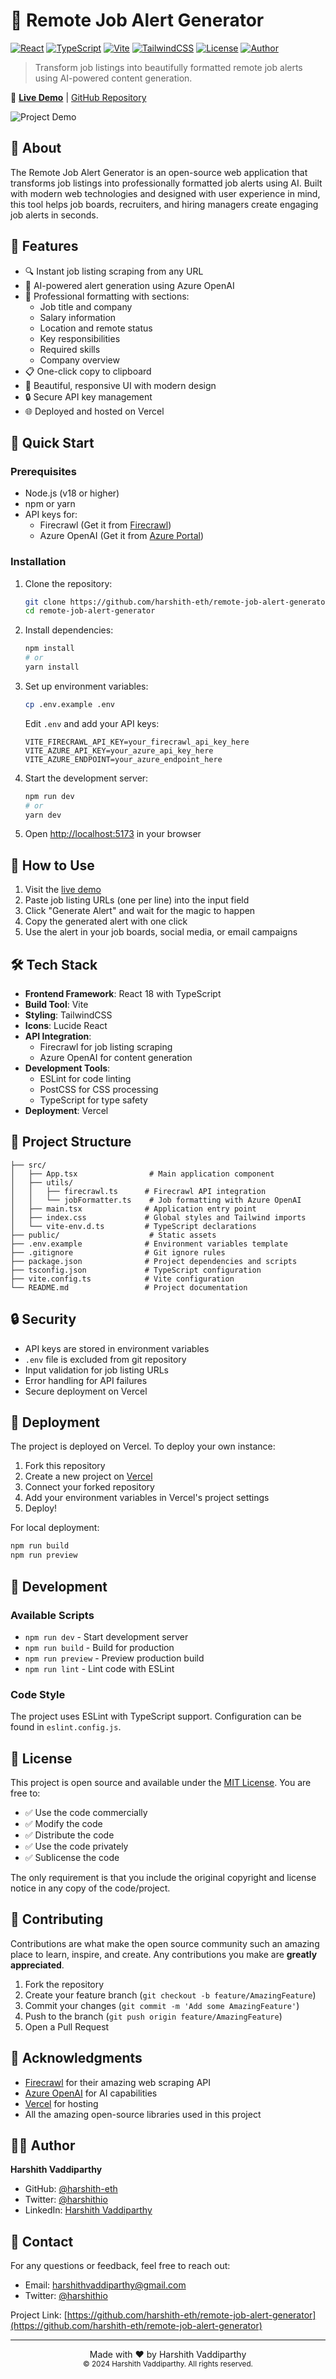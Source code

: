# 💼 Remote Job Alert Generator

[![React](https://img.shields.io/badge/React-18.3.1-61DAFB?logo=react)](https://reactjs.org/)
[![TypeScript](https://img.shields.io/badge/TypeScript-5.5.3-3178C6?logo=typescript)](https://www.typescriptlang.org/)
[![Vite](https://img.shields.io/badge/Vite-5.4.2-646CFF?logo=vite)](https://vitejs.dev/)
[![TailwindCSS](https://img.shields.io/badge/TailwindCSS-3.4.1-38B2AC?logo=tailwind-css)](https://tailwindcss.com/)
[![License](https://img.shields.io/badge/License-MIT-green.svg)](LICENSE)
[![Author](https://img.shields.io/badge/Author-Harshith%20Vaddiparthy-orange.svg)](https://github.com/harshith-eth)

> Transform job listings into beautifully formatted remote job alerts using AI-powered content generation.

🔗 **[Live Demo](https://remote-job-alert-generator.vercel.app)** | [GitHub Repository](https://github.com/harshith-eth/remote-job-alert-generator)

![Project Demo](https://source.unsplash.com/random/1200x630/?remote,work)

## 🎯 About

The Remote Job Alert Generator is an open-source web application that transforms job listings into professionally formatted job alerts using AI. Built with modern web technologies and designed with user experience in mind, this tool helps job boards, recruiters, and hiring managers create engaging job alerts in seconds.

## 🌟 Features

- 🔍 Instant job listing scraping from any URL
- 🤖 AI-powered alert generation using Azure OpenAI
- 📝 Professional formatting with sections:
  - Job title and company
  - Salary information
  - Location and remote status
  - Key responsibilities
  - Required skills
  - Company overview
- 📋 One-click copy to clipboard
- 🎨 Beautiful, responsive UI with modern design
- 🔒 Secure API key management
- 🌐 Deployed and hosted on Vercel

## 🚀 Quick Start

### Prerequisites

- Node.js (v18 or higher)
- npm or yarn
- API keys for:
  - Firecrawl (Get it from [Firecrawl](https://firecrawl.co))
  - Azure OpenAI (Get it from [Azure Portal](https://portal.azure.com))

### Installation

1. Clone the repository:
   ```bash
   git clone https://github.com/harshith-eth/remote-job-alert-generator.git
   cd remote-job-alert-generator
   ```

2. Install dependencies:
   ```bash
   npm install
   # or
   yarn install
   ```

3. Set up environment variables:
   ```bash
   cp .env.example .env
   ```
   Edit `.env` and add your API keys:
   ```env
   VITE_FIRECRAWL_API_KEY=your_firecrawl_api_key_here
   VITE_AZURE_API_KEY=your_azure_api_key_here
   VITE_AZURE_ENDPOINT=your_azure_endpoint_here
   ```

4. Start the development server:
   ```bash
   npm run dev
   # or
   yarn dev
   ```

5. Open [http://localhost:5173](http://localhost:5173) in your browser

## 📖 How to Use

1. Visit the [live demo](https://remote-job-alert-generator.vercel.app)
2. Paste job listing URLs (one per line) into the input field
3. Click "Generate Alert" and wait for the magic to happen
4. Copy the generated alert with one click
5. Use the alert in your job boards, social media, or email campaigns

## 🛠️ Tech Stack

- **Frontend Framework**: React 18 with TypeScript
- **Build Tool**: Vite
- **Styling**: TailwindCSS
- **Icons**: Lucide React
- **API Integration**:
  - Firecrawl for job listing scraping
  - Azure OpenAI for content generation
- **Development Tools**:
  - ESLint for code linting
  - PostCSS for CSS processing
  - TypeScript for type safety
- **Deployment**: Vercel

## 📁 Project Structure

```
├── src/
│   ├── App.tsx                # Main application component
│   ├── utils/
│   │   ├── firecrawl.ts      # Firecrawl API integration
│   │   └── jobFormatter.ts    # Job formatting with Azure OpenAI
│   ├── main.tsx              # Application entry point
│   ├── index.css             # Global styles and Tailwind imports
│   └── vite-env.d.ts         # TypeScript declarations
├── public/                    # Static assets
├── .env.example              # Environment variables template
├── .gitignore                # Git ignore rules
├── package.json              # Project dependencies and scripts
├── tsconfig.json             # TypeScript configuration
├── vite.config.ts            # Vite configuration
└── README.md                 # Project documentation
```

## 🔒 Security

- API keys are stored in environment variables
- `.env` file is excluded from git repository
- Input validation for job listing URLs
- Error handling for API failures
- Secure deployment on Vercel

## 🚀 Deployment

The project is deployed on Vercel. To deploy your own instance:

1. Fork this repository
2. Create a new project on [Vercel](https://vercel.com)
3. Connect your forked repository
4. Add your environment variables in Vercel's project settings
5. Deploy!

For local deployment:
```bash
npm run build
npm run preview
```

## 🧪 Development

### Available Scripts

- `npm run dev` - Start development server
- `npm run build` - Build for production
- `npm run preview` - Preview production build
- `npm run lint` - Lint code with ESLint

### Code Style

The project uses ESLint with TypeScript support. Configuration can be found in `eslint.config.js`.

## 📝 License

This project is open source and available under the [MIT License](LICENSE). You are free to:

- ✅ Use the code commercially
- ✅ Modify the code
- ✅ Distribute the code
- ✅ Use the code privately
- ✅ Sublicense the code

The only requirement is that you include the original copyright and license notice in any copy of the code/project.

## 🤝 Contributing

Contributions are what make the open source community such an amazing place to learn, inspire, and create. Any contributions you make are **greatly appreciated**.

1. Fork the repository
2. Create your feature branch (`git checkout -b feature/AmazingFeature`)
3. Commit your changes (`git commit -m 'Add some AmazingFeature'`)
4. Push to the branch (`git push origin feature/AmazingFeature`)
5. Open a Pull Request

## 🙏 Acknowledgments

- [Firecrawl](https://firecrawl.co) for their amazing web scraping API
- [Azure OpenAI](https://azure.microsoft.com/services/openai) for AI capabilities
- [Vercel](https://vercel.com) for hosting
- All the amazing open-source libraries used in this project

## 👨‍💻 Author

**Harshith Vaddiparthy**
- GitHub: [@harshith-eth](https://github.com/harshith-eth)
- Twitter: [@harshithio](https://x.com/harshithio)
- LinkedIn: [Harshith Vaddiparthy](https://www.linkedin.com/in/harshith-vaddiparthy/)

## 📧 Contact

For any questions or feedback, feel free to reach out:

- Email: harshithvaddiparthy@gmail.com
- Twitter: [@harshithio](https://x.com/harshithio)

Project Link: [https://github.com/harshith-eth/remote-job-alert-generator](https://github.com/harshith-eth/remote-job-alert-generator)

---

<p align="center">
  Made with ❤️ by Harshith Vaddiparthy<br>
  <small>© 2024 Harshith Vaddiparthy. All rights reserved.</small>
</p> 